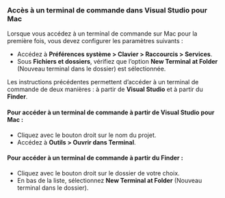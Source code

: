 ### <a name="accessing-a-command-terminal-on-visual-studios-for-mac"></a>Accès à un terminal de commande dans Visual Studio pour Mac

Lorsque vous accédez à un terminal de commande sur Mac pour la première fois, vous devez configurer les paramètres suivants :

* Accédez à **Préférences système > Clavier > Raccourcis > Services**.
* Sous **Fichiers et dossiers**, vérifiez que l’option **New Terminal at Folder** (Nouveau terminal dans le dossier) est sélectionnée.

Les instructions précédentes permettent d’accéder à un terminal de commande de deux manières : à partir de **Visual Studio** et à partir du **Finder**. 

#### <a name="to-access-a-command-terminal-from-visual-studio-for-mac"></a>Pour accéder à un terminal de commande à partir de Visual Studio pour Mac :

* Cliquez avec le bouton droit sur le nom du projet.
* Accédez à **Outils > Ouvrir dans Terminal**.

#### <a name="to-access-a-command-terminal-from-finder"></a>Pour accéder à un terminal de commande à partir du Finder :

* Cliquez avec le bouton droit sur le dossier de votre choix.
* En bas de la liste, sélectionnez **New Terminal at Folder** (Nouveau terminal dans le dossier).
